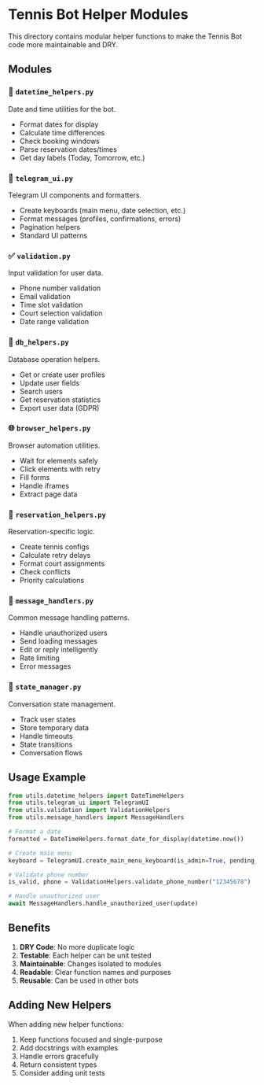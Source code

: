 # Tennis Bot Helper Modules

This directory contains modular helper functions to make the Tennis Bot code more maintainable and DRY.

## Modules

### 📅 `datetime_helpers.py`
Date and time utilities for the bot.
- Format dates for display
- Calculate time differences
- Check booking windows
- Parse reservation dates/times
- Get day labels (Today, Tomorrow, etc.)

### 🎨 `telegram_ui.py`
Telegram UI components and formatters.
- Create keyboards (main menu, date selection, etc.)
- Format messages (profiles, confirmations, errors)
- Pagination helpers
- Standard UI patterns

### ✅ `validation.py`
Input validation for user data.
- Phone number validation
- Email validation
- Time slot validation
- Court selection validation
- Date range validation

### 💾 `db_helpers.py`
Database operation helpers.
- Get or create user profiles
- Update user fields
- Search users
- Get reservation statistics
- Export user data (GDPR)

### 🌐 `browser_helpers.py`
Browser automation utilities.
- Wait for elements safely
- Click elements with retry
- Fill forms
- Handle iframes
- Extract page data

### 🎾 `reservation_helpers.py`
Reservation-specific logic.
- Create tennis configs
- Calculate retry delays
- Format court assignments
- Check conflicts
- Priority calculations

### 💬 `message_handlers.py`
Common message handling patterns.
- Handle unauthorized users
- Send loading messages
- Edit or reply intelligently
- Rate limiting
- Error messages

### 🔄 `state_manager.py`
Conversation state management.
- Track user states
- Store temporary data
- Handle timeouts
- State transitions
- Conversation flows

## Usage Example

```python
from utils.datetime_helpers import DateTimeHelpers
from utils.telegram_ui import TelegramUI
from utils.validation import ValidationHelpers
from utils.message_handlers import MessageHandlers

# Format a date
formatted = DateTimeHelpers.format_date_for_display(datetime.now())

# Create main menu
keyboard = TelegramUI.create_main_menu_keyboard(is_admin=True, pending_count=5)

# Validate phone number
is_valid, phone = ValidationHelpers.validate_phone_number("12345678")

# Handle unauthorized user
await MessageHandlers.handle_unauthorized_user(update)
```

## Benefits

1. **DRY Code**: No more duplicate logic
2. **Testable**: Each helper can be unit tested
3. **Maintainable**: Changes isolated to modules
4. **Readable**: Clear function names and purposes
5. **Reusable**: Can be used in other bots

## Adding New Helpers

When adding new helper functions:
1. Keep functions focused and single-purpose
2. Add docstrings with examples
3. Handle errors gracefully
4. Return consistent types
5. Consider adding unit tests
